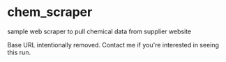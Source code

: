 # chem_scraper
sample web scraper to pull chemical data from supplier website

Base URL intentionally removed.  Contact me if you're interested in seeing this run.

